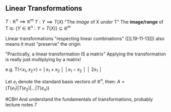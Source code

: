 ## Linear Transformations

$T: \mathbb{R}^n \implies \mathbb{R}^m$
$T: Y \implies T(X)$
"The *image* of X *under* T"
The **image/range** of T is:
$\{Y\in \mathbb{R}^n: Y = T(X)\} \subseteq \mathbb{R}^m$

Linear transformations "respecting linear combinations" ([[L19-11-13]]) also means it must "preserve" the origin
 
"Practically, a linear transformation IS a matrix"
Applying the transformation is really just multiplying by a matrix!

e.g.
T(<$x_1, x_2$>) = 
│$x_1 + x_2$ │
│$x_1 - x_2$ │
│    $2x_1$   │

Let $e_i$ denote the standard basis vectors of $\mathbb{R}^n$, then:
$A = (T(e_1) | T(e_2) | ... | T(e_n))$

#CBH And understand the fundamentals of transformations, probably lecture notes 7
